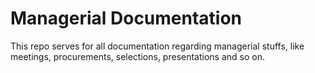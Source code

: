 # Managerial Documentation

This repo serves for all documentation regarding managerial stuffs, like meetings, procurements, selections, presentations and so on.
